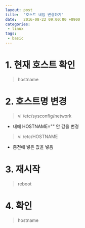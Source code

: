 ```yaml
---
layout: post
title:  "호스트 네임 변경하기"
date:   2016-08-22 09:00:00 +0900
categories:
 - linux
tags: 
 - basic
---
```

# 1. 현재 호스트 확인
> hostname

# 2. 호스트명 변경
> vi /etc/sysconfig/network

- 내에 HOSTNAME="" 안 값을 변경

> vi /etc/HOSTNAME

- 좀전에 넣은 값을 넣음

# 3. 재시작
> reboot

# 4. 확인
> hostname

 